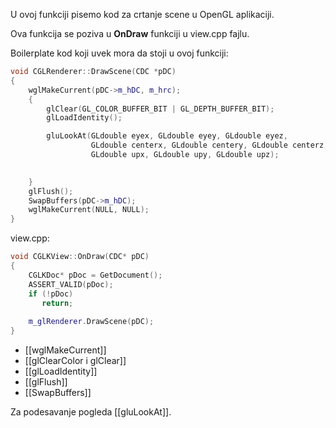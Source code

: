 
U ovoj funkciji pisemo kod za crtanje scene u OpenGL aplikaciji.

Ova funkcija se poziva u **OnDraw** funkciji u view.cpp fajlu.

Boilerplate kod koji uvek mora da stoji u ovoj funkciji:

```c++
void CGLRenderer::DrawScene(CDC *pDC)
{
    wglMakeCurrent(pDC->m_hDC, m_hrc);
	{
		glClear(GL_COLOR_BUFFER_BIT | GL_DEPTH_BUFFER_BIT);
		glLoadIdentity();

		gluLookAt(GLdouble eyex, GLdouble eyey, GLdouble eyez,
				  GLdouble centerx, GLdouble centery, GLdouble centerz,
				  GLdouble upx, GLdouble upy, GLdouble upz);

		
	}
	glFlush();
    SwapBuffers(pDC->m_hDC);
    wglMakeCurrent(NULL, NULL);
}

```

view.cpp:
```c++
void CGLKView::OnDraw(CDC* pDC)  
{  
    CGLKDoc* pDoc = GetDocument();  
    ASSERT_VALID(pDoc);  
    if (!pDoc)  
       return;  
  
    m_glRenderer.DrawScene(pDC);  
}
```

- [[wglMakeCurrent]]
- [[glClearColor i glClear]]
- [[glLoadIdentity]]
- [[glFlush]]
- [[SwapBuffers]]

Za podesavanje pogleda [[gluLookAt]].